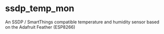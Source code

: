 # ssdp_temp_mon
An SSDP / SmartThings compatible temperature and humidity sensor based on the Adafruit Feather (ESP8266)
